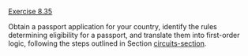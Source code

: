 [Exercise 8.35](ex_35/)

Obtain a passport application for your country, identify the rules
determining eligibility for a passport, and translate them into
first-order logic, following the steps outlined in
Section [circuits-section](#/).
